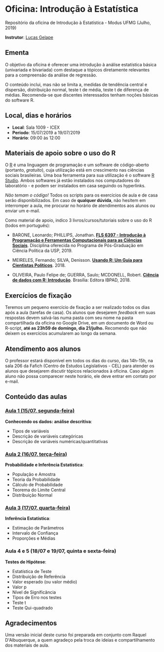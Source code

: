 # Oficina: Introdução à Estatística

Repositório da oficina de Introdução à Estatística - Modus UFMG (Julho, 2019)

**Instrutor**: [Lucas Gelape](https://lgelape.github.io/)

## Ementa

O objetivo da oficina é oferecer uma introdução à análise estatística básica (univariada e bivariada) com destaque a tópicos diretamente relevantes para a compreensão da análise de regressão. 

O conteúdo inclui, mas não se limita a, medidas de tendência central e dispersão, distribuição normal, teste t de média, teste t de diferença de médias. Recomenda-se que discentes interessados tenham noções básicas do software R. 

## Local, dias e horários

* **Local**: Sala 1009 - ICEX
* **Período**: 15/07/2019 a 19/07/2019
* **Horário**: 09:00 às 12:00

## Materiais de apoio sobre o uso do R

O [R](https://cran.r-project.org/) é uma linguagem de programação e um software de código-aberto (portanto, *gratuito*), cuja utilização está em crescimento nas ciências sociais brasileiras. Uma boa ferramenta para sua utilização é o software [R Studio](https://www.rstudio.com/products/rstudio/download/). Ambos softwares já estão instalados nos computadores do laboratório - e podem ser instalados em casa seguindo os hyperlinks.

*Não temam o código!* Todos os scripts para os exercícios de aula e de casa serão disponibilizados. Em caso de **qualquer dúvida**, não hesitem em interromper a aula, me procurar no horário de atendimentos aos alunos ou enviar um e-mail.

Como material de apoio, indico 3 livros/cursos/tutoriais sobre o uso do R (todos em português):

* BARONE, Leonardo; PHILLIPS, Jonathan. [**FLS 6397 - Introdução à Programação e Ferramentas Computacionais para as Ciências Sociais**](https://github.com/JonnyPhillips/FLS6397_2019). Disciplina oferecida no Programa de Pós-Graduação em Ciência Política da USP, 2019.

* MEIRELES, Fernando; SILVA, Denisson. [**Usando R: Um Guia para Cientistas Políticos**](http://electionsbr.com/livro/). 2018.

* OLIVEIRA, Paulo Felipe de; GUERRA, Saulo; MCDONELL, Robert. [**Ciência de dados com R: Introdução**](https://cdr.ibpad.com.br/cdr-intro.pdf). Brasília: Editora IBPAD, 2018.

## Exercícios de fixação

Teremos um pequeno exercício de fixação a ser realizado todos os dias após a aula (tarefas de casa). Os alunos que desejarem *feedback* em suas respostas devem salvá-las numa pasta com seu nome na pasta compartilhada da oficina no Google Drive, em um documento de Word ou R-script, **até as 23h59 de domingo, dia 21/julho.** Recomendo que não deixem os exercícios acumularem ao longo da semana.

## Atendimento aos alunos

O professor estará disponível em todos os dias do curso, das 14h-15h, na sala 206 da Fafich (Centro de Estudos Legislativos - CEL) para atender os alunos que desejarem discutir tópicos relacionados à oficina. Caso algum aluno não possa comparecer neste horário, ele deve entrar em contato por e-mail.

## Conteúdo das aulas

### [Aula 1 (15/07, segunda-feira)](https://github.com/lgelape/modus_2019/blob/master/Aula1/Aula1.md)

**Conhecendo os dados: análise descritiva**:

* Tipos de variáveis
* Descrição de variáveis categóricas
* Descrição de variáveis numéricas/quantitativas

### [Aula 2 (16/07, terça-feira)](https://github.com/lgelape/modus_2019/blob/master/Aula2/Aula2.md)

**Probabilidade e Inferência Estatística**:

* População e Amostra
* Teoria da Probabilidade
* Cálculo de Probabilidade
* Teorema do Limite Central
* Distribuição Normal

### [Aula 3 (17/07, quarta-feira)](https://github.com/lgelape/modus_2019/blob/master/Aula3/Aula3.md)

**Inferência Estatística**:

* Estimação de Parâmetros
* Intervalo de Confiança
* Proporções e Médias

### Aula 4 e 5 (18/07 e 19/07, quinta e sexta-feira)

**Testes de Hipótese**:

* Estatística de Teste
* Distribuição de Referência
* Valor esperado (ou valor médio)
* Valor p
* Nível de Significância
* Tipos de Erro nos testes
* Teste t
* Teste Qui-quadrado

## Agradecimentos

Uma versão inicial deste curso foi preparada em conjunto com Raquel D'Albuquerque, a quem agradeço pela troca de ideias e compartilhamento dos materiais de aula.
